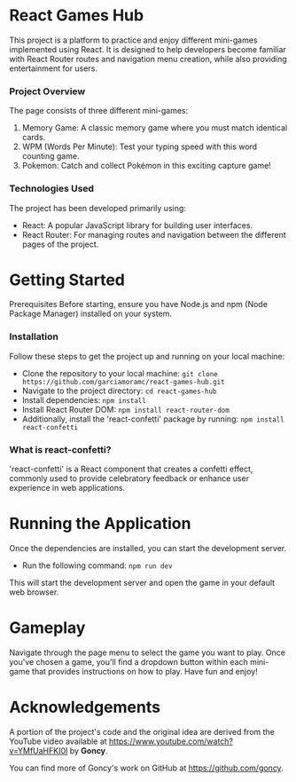 # React Games Hub

This project is a platform to practice and enjoy different mini-games implemented using React. It is designed to help developers become familiar with React Router routes and navigation menu creation, while also providing entertainment for users.

### Project Overview
The page consists of three different mini-games:
1. Memory Game: A classic memory game where you must match identical cards.
2. WPM (Words Per Minute): Test your typing speed with this word counting game.
3. Pokemon: Catch and collect Pokémon in this exciting capture game!

### Technologies Used
The project has been developed primarily using:
* React: A popular JavaScript library for building user interfaces.
* React Router: For managing routes and navigation between the different pages of the project.

# Getting Started

Prerequisites Before starting, ensure you have Node.js and npm (Node Package Manager) installed on your system.

### Installation 
Follow these steps to get the project up and running on your local machine:
- Clone the repository to your local machine: `git clone https://github.com/garciamoramc/react-games-hub.git`
- Navigate to the project directory: `cd react-games-hub`
- Install dependencies: `npm install`
- Install React Router DOM: `npm install react-router-dom`
- Additionally, install the 'react-confetti' package by running: `npm install react-confetti`

### What is react-confetti?

'react-confetti' is a React component that creates a confetti effect, commonly used to provide celebratory feedback or enhance user experience in web applications.

# Running the Application
Once the dependencies are installed, you can start the development server. 
- Run the following command: `npm run dev`

This will start the development server and open the game in your default web browser.

# Gameplay
Navigate through the page menu to select the game you want to play. 
Once you've chosen a game, you'll find a dropdown button within each mini-game that provides instructions on how to play.
Have fun and enjoy!

# Acknowledgements
A portion of the project's code and the original idea are derived from the YouTube video available at https://www.youtube.com/watch?v=YMfUaHFKI0I by **Goncy**. 

You can find more of Goncy's work on GitHub at https://github.com/goncy.



